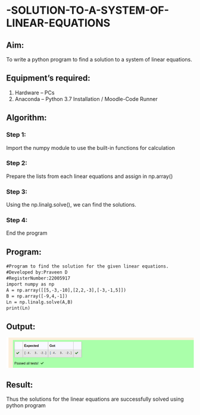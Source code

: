 # -SOLUTION-TO-A-SYSTEM-OF-LINEAR-EQUATIONS
## Aim:
To write a python program to find a solution to a system of linear equations.
## Equipment’s required:
1. 	Hardware – PCs
2. 	Anaconda – Python 3.7 Installation / Moodle-Code Runner
## Algorithm:
### Step 1: 
Import the numpy module to use the built-in functions for calculation
### Step 2: 
Prepare the lists from each linear equations and assign in np.array()
### Step 3: 
Using the np.linalg.solve(), we can find the solutions.
### Step 4: 
End the program
## Program:
```
#Program to find the solution for the given linear equations.
#Developed by:Praveen D
#RegisterNumber:22005917
import numpy as np
A = np.array([[5,-3,-10],[2,2,-3],[-3,-1,5]])
B = np.array([-9,4,-1])
Ln = np.linalg.solve(A,B)
print(Ln)
```
## Output:
![output](output4.png)
## Result: 
Thus the solutions for the linear equations are successfully solved using python program

